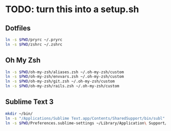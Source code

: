 # TODO: turn this into a setup.sh

## Dotfiles

```zsh
ln -s $PWD/pryrc ~/.pryrc
ln -s $PWD/zshrc ~/.zshrc
```

## Oh My Zsh

```zsh
ln -s $PWD/oh-my-zsh/aliases.zsh ~/.oh-my-zsh/custom
ln -s $PWD/oh-my-zsh/envvars.zsh ~/.oh-my-zsh/custom
ln -s $PWD/oh-my-zsh/git.zsh ~/.oh-my-zsh/custom
ln -s $PWD/oh-my-zsh/rails.zsh ~/.oh-my-zsh/custom
```


## Sublime Text 3

```zsh
mkdir ~/bin/
ln -s "/Applications/Sublime Text.app/Contents/SharedSupport/bin/subl" ~/bin/subl
ln -s $PWD/Preferences.sublime-settings ~/Library/Application\ Support/Sublime\ Text\ 2/Packages/User
```
